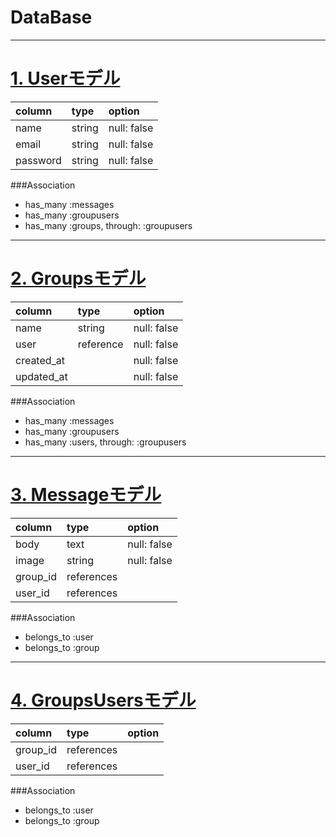 # DataBase
***

# <u> 1. Userモデル </u>

| column   | type    | option         |
|:---------|:--------|:---------------|
| name     | string  | null: false    |
| email    | string  | null: false    |
| password | string  | null: false    |

###Association
- has_many :messages
- has_many :groupusers
- has_many :groups, through: :groupusers

***

# <u> 2. Groupsモデル </u>

| column     | type       | option         |
|:-----------|:-----------|:---------------|
| name       | string     | null: false    |
| user       | reference  | null: false    |
| created_at |            | null: false    |
| updated_at |            | null: false    |

###Association
- has_many :messages
- has_many :groupusers
- has_many :users, through: :groupusers

***

# <u> 3. Messageモデル </u>
| column   | type        | option         |
|:---------|:------------|:---------------|
| body     | text        | null: false    |
| image    | string      | null: false    |
| group_id | references  |                |
| user_id  | references  |                |

###Association
- belongs_to :user
- belongs_to :group

***

# <u> 4. GroupsUsersモデル </u>

| column   | type        | option         |
|:---------|:------------|:---------------|
| group_id | references  |                |
| user_id  | references  |                |

###Association
- belongs_to :user
- belongs_to :group

